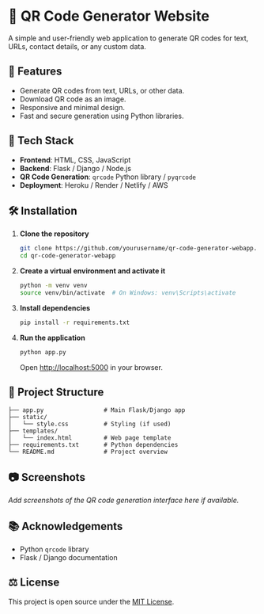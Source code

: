 # 🔳 QR Code Generator Website

A simple and user-friendly web application to generate QR codes for text, URLs, contact details, or any custom data.

## 🚀 Features

- Generate QR codes from text, URLs, or other data.
- Download QR code as an image.
- Responsive and minimal design.
- Fast and secure generation using Python libraries.

## 🧠 Tech Stack

- **Frontend**: HTML, CSS, JavaScript
- **Backend**: Flask / Django / Node.js
- **QR Code Generation**: `qrcode` Python library / `pyqrcode`
- **Deployment**: Heroku / Render / Netlify / AWS

## 🛠️ Installation

1. **Clone the repository**
   ```bash
   git clone https://github.com/yourusername/qr-code-generator-webapp.git
   cd qr-code-generator-webapp
   ```

2. **Create a virtual environment and activate it**
   ```bash
   python -m venv venv
   source venv/bin/activate  # On Windows: venv\Scripts\activate
   ```

3. **Install dependencies**
   ```bash
   pip install -r requirements.txt
   ```

4. **Run the application**
   ```bash
   python app.py
   ```

   Open [http://localhost:5000](http://localhost:5000) in your browser.

## 📁 Project Structure

```
├── app.py                 # Main Flask/Django app
├── static/
│   └── style.css          # Styling (if used)
├── templates/
│   └── index.html         # Web page template
├── requirements.txt       # Python dependencies
└── README.md              # Project overview
```

## 📷 Screenshots

_Add screenshots of the QR code generation interface here if available._

## 📚 Acknowledgements

- Python `qrcode` library
- Flask / Django documentation

## ⚖️ License

This project is open source under the [MIT License](LICENSE).
